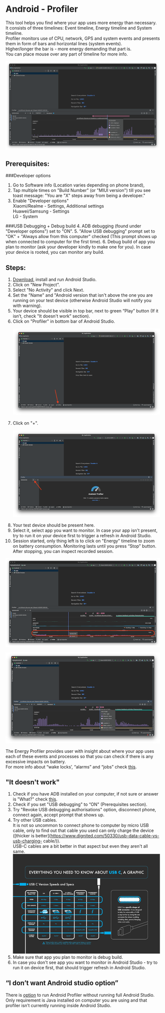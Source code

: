 # Android - Profiler

This tool helps you find where your app uses more energy than necessary.  
It consists of three timelines: Event timeline, Energy timeline and System timeline.  
Profiler monitors use of CPU, network, GPS and system events and presents them in form of bars and horizontal lines (system events).  
Higher/longer the bar is - more energy demanding that part is.  
You can place mouse over any part of timeline for more info.

 ![1_battery.png](/img/1_battery.png)


## Prerequisites:
###Developer options
1.  Go to Software info (Location varies depending on phone brand), 
2.  Tap multiple 	times on "Build Number" (or "MIUI version") till you see toast 	message: "You are "X" steps away from being a developer."  
3. Enable "Developer options"  
Xiaomi/Realme - Settings, Additional settings  
Huawei/Samsung - Settings  
LG - System

###USB Debugging + Debug build
4. ADB debugging (found under "Developer options") set to "ON".
5. "Allow USB debugging" prompt set to "OK" + "Always allow from this computer" checked (This prompt shows up when connected to computer for the first time).
6. Debug build of app you plan to monitor (ask your developer kindly to make one for you). In case your device is rooted, you can monitor any build.	

## Steps:

1. [Download](https://developer.android.com/studio), install and run Android Studio.
2. Click on "New Project".
3. Select "No Activity" and click Next.
4. Set the "Name" and "Android version that isn't above the one you are running on your test device (otherwise Android Studio will notify you with warning).
5. Your device should be visible in top bar, next to green “Play” button (If it isn’t, check "It doesn't work” section).
6. Click on "Profiler" in bottom bar of Android Studio.  
 <span style="display:block; margin-top:15px; margin-bottom:15px; margin-left:auto; margin-right:auto; width:100%;">![2_battery.png](/img/2_battery.png)</span>  
7. Click on "+".  
 <span style="display:block; margin-top:15px; margin-bottom:15px; margin-left:auto; margin-right:auto; width:100%;">![3_battery.png](/img/3_battery.png)</span>  
8. Your test device should be present here.
9. Select it, select app you want to monitor.
In case your app isn't present, try to run it on your device first 
to trigger a refresh in Android Studio.
10. Session started, only thing left is to click on "Energy" timeline to zoom on battery consumption. 
Monitoring lasts until you press “Stop” button. After stopping, you can inspect recorded session.

 ![4_battery.png](/img/4_battery.png)</span>

 ![5_battery.png](/img/5_battery.png)</span> 
  

The Energy Profiler provides user with insight about where your app uses each of these events and processes so that you can check if there is any excessive impacts on battery.  
For more info about “wake locks’, “alarms” and “jobs” check [this](https://infinum.com/handbook/books/qa/tools/using-adb).

 

## "It doesn't work" 

1. Check if you have ADB installed on your computer, if not sure or answer is "What?" check [this](https://infinum.com/handbook/books/qa/tools/using-adb).
2. Check if you set "USB debugging" to “ON" (Prerequisites section).  
3. Try "Revoke USB debugging authorisations" option, disconnect phone, connect again, accept prompt that shows up.  
4. Try other USB cables.  
	It is not so uncommon to connect phone to computer by micro USB cable, only 	to find out that cable you used can only charge the device ([thicker is 	better](https://www.dignited.com/50330/usb-data-cable-vs-usb-charging-	cable/)).  
	USB-C cables are a bit better in that aspect but even they aren't all same.  
	![6_battery.png](/img/6_battery.png)  
5. Make sure that app you plan to monitor is debug build.  
6. In case you don't see app you want to monitor in Android Studio - try to run it on device first, that should trigger refresh in Android Studio. 

## “I don’t want Android studio option”

There is [option](https://developer.android.com/studio/profile/android-profiler#standalone-profilers) to run Android Profiler without running full Android Studio.  
Only requirement is Java installed on computer you are using and that profiler isn’t currently running inside Android Studio.